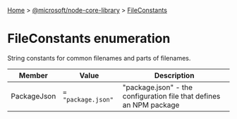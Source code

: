 [Home](./index) &gt; [@microsoft/node-core-library](./node-core-library.md) &gt; [FileConstants](./node-core-library.fileconstants.md)

# FileConstants enumeration

String constants for common filenames and parts of filenames.

|  Member | Value | Description |
|  --- | --- | --- |
|  PackageJson | `= "package.json"` | "package.json" - the configuration file that defines an NPM package |

